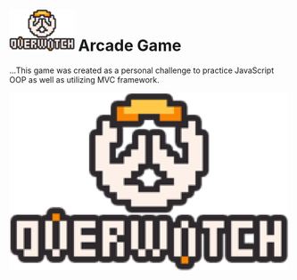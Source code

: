 
<h1> 
  <img src="https://github.com/briandhkim/8-bit-game/blob/master/images/owlogo.png?raw=true" height="75">
  Arcade Game
</h1>

...This game was created as a personal challenge to practice JavaScript OOP as well as utilizing MVC framework.

![Alt][1]

[1]: https://github.com/briandhkim/8-bit-game/blob/master/images/owlogo.png?raw=true "logo"
